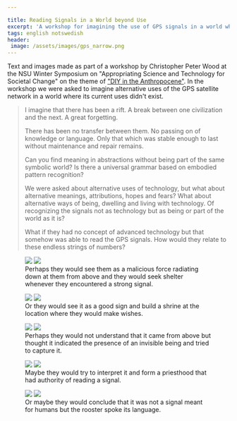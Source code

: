 ```yaml
---

title: Reading Signals in a World beyond Use
excerpt: 'A workshop for imagining the use of GPS signals in a world where its current uses do not exist '
tags: english notswedish
header:
 image: /assets/images/gps_narrow.png
---
```


Text and images made as part of a workshop by Christopher Peter Wood at the NSU Winter Symposium on "Appropriating Science and Technology for Societal Change" on the theme of ["DIY in the Anthropocene"](http://nordic.university/study-circles/appropriating-science-and-technology-for-societal-change/winter-symposium-program/). In the workshop we were asked to imagine alternative uses of the GPS satellite network in a world where its current uses didn't exist.

> I imagine that there has been a rift. A break between one civilization and the next. A great forgetting.
>
> There has been no transfer between them. No passing on of knowledge or language. Only that which was stable enough to last without maintenance and repair remains.
>
> Can you find meaning in abstractions without being part of the same symbolic world? Is there a universal grammar based on embodied pattern recognition?
>
> We were asked about alternative uses of technology, but what about alternative meanings, attributions, hopes and fears? What about alternative ways of being, dwelling and living with technology. Of recognizing the signals not as technology but as being or part of the world as it is?
>
> What if they had no concept of advanced technology but that somehow was able to read the GPS signals. How would they relate to these endless strings of numbers?  


<figure class="half">
    <a href="/images/gps_shelter.png"><img src="/images/gps_shelter.png"></a>
    <a href="/images/gps_shelter_real.jpg"><img src="/images/gps_shelter_real.jpg"></a>
    <figcaption>Perhaps they would see them as a malicious force radiating down at them from above and they would seek shelter whenever they encountered a strong signal.</figcaption>
</figure>


<figure class="half">
    <a href="/images/gps_shrine.png"><img src="/images/gps_shrine.png"></a>
    <a href="/images/gps_shrine_real.jpg"><img src="/images/gps_shrine_real.jpg"></a>
    <figcaption>Or they would see it as a good sign and build a shrine at the location where they would make wishes.</figcaption>
</figure>


<figure class="half">
    <a href="/images/gps_capture.png"><img src="/images/gps_capture.png"></a>
    <a href="/images/gps_capture_real.jpg"><img src="/images/gps_capture_real.jpg"></a>
    <figcaption>Perhaps they would not understand that it came from above but thought it indicated the presence of an invisible being and tried to capture it.</figcaption>
</figure>


<figure class="half">
    <a href="/images/gps_priesthood.png"><img src="/images/gps_priesthood.png"></a>
    <a href="/images/gps_priesthood_real.jpg"><img src="/images/gps_priesthood_real.jpg"></a>
    <figcaption> Maybe they would try to interpret it and form a priesthood that had authority of reading a signal.</figcaption>
</figure>


<figure class="half">
    <a href="/images/gps_animals.png"><img src="/images/gps_animals.png"></a>
    <a href="/images/gps_animals_real.jpg"><img src="/images/gps_animals_real.jpg"></a>
    <figcaption> Or maybe they would conclude that it was not a signal meant for humans but the rooster spoke its language.</figcaption>
</figure>

